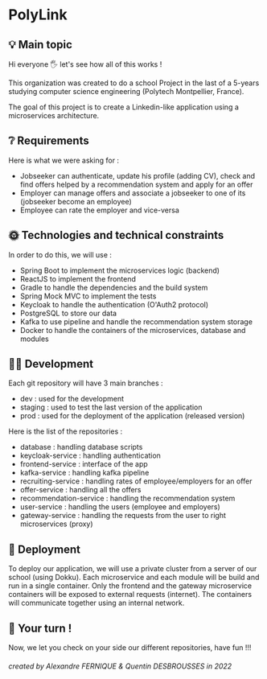 # PolyLink

## 💡 Main topic

Hi everyone 🖐 let's see how all of this works !

This organization was created to do a school Project in the last of a 5-years studying computer science engineering (Polytech Montpellier, France).

The goal of this project is to create a Linkedin-like application using a microservices architecture. 

## ❔ Requirements

Here is what we were asking for :
- Jobseeker can authenticate, update his profile (adding CV), check and find offers helped by a recommendation system and apply for an offer
- Employer can manage offers and associate a jobseeker to one of its (jobseeker become an employee)
- Employee can rate the employer and vice-versa

## 🌞 Technologies and technical constraints

In order to do this, we will use :
- Spring Boot to implement the microservices logic (backend)
- ReactJS to implement the frontend
- Gradle to handle the dependencies and the build system
- Spring Mock MVC to implement the tests
- Keycloak to handle the authentication (O'Auth2 protocol)
- PostgreSQL to store our data
- Kafka to use pipeline and handle the recommendation system storage
- Docker to handle the containers of the microservices, database and modules

## 👨‍💻 Development

Each git repository will have 3 main branches :
 - dev : used for the development
 - staging : used to test the last version of the application
 - prod : used for the deployment of the application (released version)
 
 Here is the list of the repositories :
 - database : handling database scripts
 - keycloak-service : handling authentication
 - frontend-service : interface of the app
 - kafka-service : handling kafka pipeline
 - recruiting-service : handling rates of employee/employers for an offer
 - offer-service : handling all the offers
 - recommendation-service : handling the recommendation system
 - user-service : handling the users (employee and employers)
 - gateway-service : handling the requests from the user to right microservices (proxy)

## 🚥 Deployment

To deploy our application, we will use a private cluster from a server of our school (using Dokku).
Each microservice and each module will be build and run in a single container. 
Only the frontend and the gateway microservice containers will be exposed to external requests (internet).
The containers will communicate together using an internal network.

## 👊 Your turn !

Now, we let you check on your side our different repositories, have fun !!!

###### created by Alexandre FERNIQUE & Quentin DESBROUSSES in 2022
